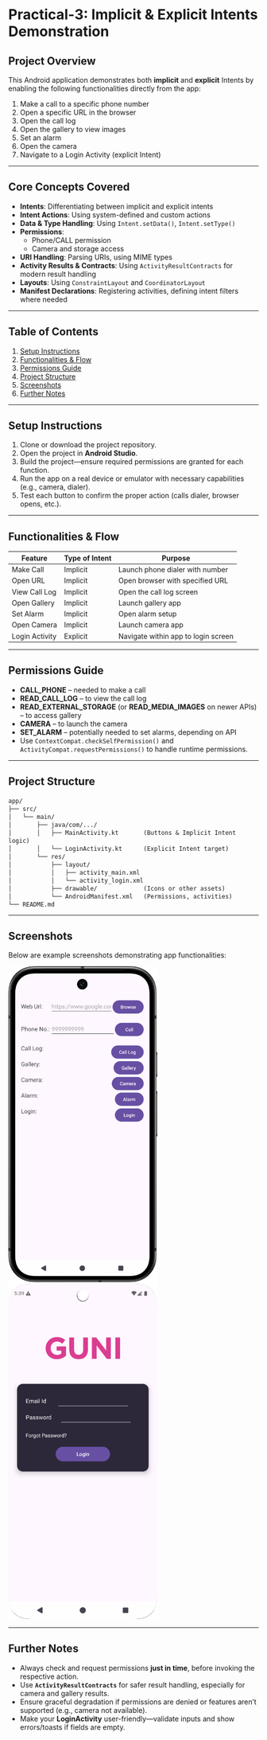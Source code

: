 # Practical-3: Implicit & Explicit Intents Demonstration

##  Project Overview
This Android application demonstrates both **implicit** and **explicit** Intents by enabling the following functionalities directly from the app:

1. Make a call to a specific phone number
2. Open a specific URL in the browser
3. Open the call log
4. Open the gallery to view images
5. Set an alarm
6. Open the camera
7. Navigate to a Login Activity (explicit Intent)

---

##  Core Concepts Covered
- **Intents**: Differentiating between implicit and explicit intents
- **Intent Actions**: Using system-defined and custom actions
- **Data & Type Handling**: Using `Intent.setData()`, `Intent.setType()`
- **Permissions**:
    - Phone/CALL permission
    - Camera and storage access
- **URI Handling**: Parsing URIs, using MIME types
- **Activity Results & Contracts**: Using `ActivityResultContracts` for modern result handling
- **Layouts**: Using `ConstraintLayout` and `CoordinatorLayout`
- **Manifest Declarations**: Registering activities, defining intent filters where needed

---

##  Table of Contents
1. [Setup Instructions](#setup-instructions)
2. [Functionalities & Flow](#functionalities--flow)
3. [Permissions Guide](#permissions-guide)
4. [Project Structure](#project-structure)
5. [Screenshots](#screenshots)
6. [Further Notes](#further-notes)

---

##  Setup Instructions
1. Clone or download the project repository.
2. Open the project in **Android Studio**.
3. Build the project—ensure required permissions are granted for each function.
4. Run the app on a real device or emulator with necessary capabilities (e.g., camera, dialer).
5. Test each button to confirm the proper action (calls dialer, browser opens, etc.).

---

##  Functionalities & Flow
| Feature             | Type of Intent | Purpose                              |
|---------------------|----------------|--------------------------------------|
| Make Call           | Implicit       | Launch phone dialer with number      |
| Open URL            | Implicit       | Open browser with specified URL      |
| View Call Log       | Implicit       | Open the call log screen             |
| Open Gallery        | Implicit       | Launch gallery app                   |
| Set Alarm           | Implicit       | Open alarm setup                      |
| Open Camera         | Implicit       | Launch camera app                    |
| Login Activity      | Explicit       | Navigate within app to login screen  |

---

##  Permissions Guide
- **CALL_PHONE** – needed to make a call
- **READ_CALL_LOG** – to view the call log
- **READ_EXTERNAL_STORAGE** (or **READ_MEDIA_IMAGES** on newer APIs) – to access gallery
- **CAMERA** – to launch the camera
- **SET_ALARM** – potentially needed to set alarms, depending on API
- Use `ContextCompat.checkSelfPermission()` and `ActivityCompat.requestPermissions()` to handle runtime permissions.

---

##  Project Structure
```
app/
├── src/
│   └── main/
│       ├── java/com/.../
│       │   ├── MainActivity.kt       (Buttons & Implicit Intent logic)
│       │   └── LoginActivity.kt      (Explicit Intent target)
│       └── res/
│           ├── layout/
│           │   ├── activity_main.xml
│           │   └── activity_login.xml
│           ├── drawable/             (Icons or other assets)
│           └── AndroidManifest.xml   (Permissions, activities)
└── README.md
```

---

##  Screenshots
Below are example screenshots demonstrating app functionalities:

<p float="left">
  <img src="img.png" alt="Main Activity with buttons" width="300"/>
  <img src="img_1.png" alt="Login Activity" width="300"/>
</p>

---

##  Further Notes
- Always check and request permissions **just in time**, before invoking the respective action.
- Use **`ActivityResultContracts`** for safer result handling, especially for camera and gallery results.
- Ensure graceful degradation if permissions are denied or features aren’t supported (e.g., camera not available).
- Make your **LoginActivity** user-friendly—validate inputs and show errors/toasts if fields are empty.

